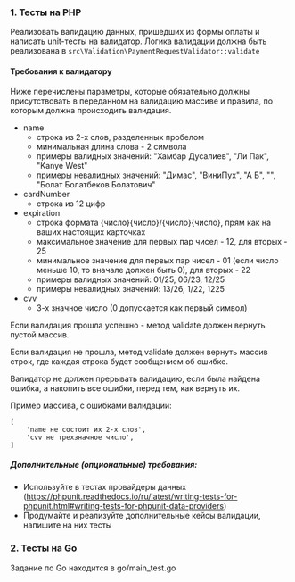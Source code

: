 ### 1. Тесты на PHP

Реализовать валидацию данных, пришедших из формы оплаты и написать unit-тесты на валидатор.
Логика валидации должна быть реализована в `src\Validation\PaymentRequestValidator::validate`
#### Требования к валидатору
Ниже перечислены параметры, которые обязательно должны присутствовать в переданном на валидацию массиве и правила, по которым должна происходить валидация.
-  name
    * строка из 2-х слов, разделенных пробелом
    * минимальная длина слова - 2 символа
    * примеры валидных значений: "Хамбар Дусалиев", "Ли Пак", "Kanye West"
    * примеры невалидных значений: "Димас", "ВиниПух", "А Б", "", "Болат Болатбеков Болатович"
- cardNumber
  * строка из 12 цифр
- expiration
  * строка формата {число}{число}/{число}{число}, прям как на ваших настоящих карточках
  * максимальное значение для первых пар чисел - 12, для вторых - 25
  * минимальное значение для первых пар чисел - 01 (если число меньше 10, то вначале должен быть 0), для вторых - 22
  * примеры валидных значений: 01/25, 06/23, 12/25
  * примеры невалидных значений: 13/26, 1/22, 1225
- cvv
  * 3-х значное число (0 допускается как первый символ)

Если валидация прошла успешно - метод validate должен вернуть пустой массив. 

Если валидация не прошла, метод validate должен вернуть массив строк, где каждая строка будет сообщением об ошибке. 

Валидатор не должен прерывать валидацию, если была найдена ошибка, а накопить все ошибки, перед тем, как вернуть их.

Пример массива, с ошибками валидации:
```
[
    'name не состоит их 2-х слов',
    'cvv не трехзначное число',
]
```
##### Дополнительные (опциональные) требования:
* Используйте в тестах провайдеры данных (https://phpunit.readthedocs.io/ru/latest/writing-tests-for-phpunit.html#writing-tests-for-phpunit-data-providers)
* Продумайте и реализуйте дополнительные кейсы валидации, напишите на них тесты
### 2. Тесты на Go
Задание по Go находится в go/main_test.go
